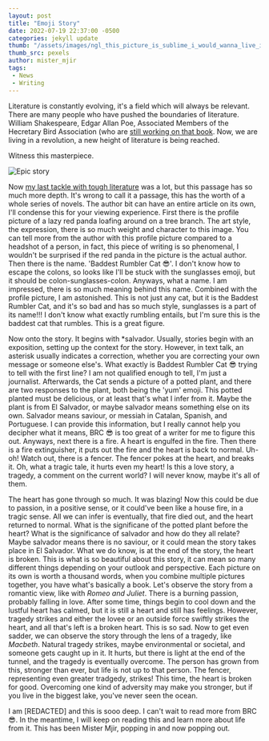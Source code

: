 ```yaml
---
layout: post
title: "Emoji Story"
date: 2022-07-19 22:37:00 -0500
categories: jekyll update
thumb: "/assets/images/ngl_this_picture_is_sublime_i_would_wanna_live_in_it_for_a_little_bit.jpg"
thumb_src: pexels
author: mister_mjir
tags:
 - News
 - Writing
---
```


Literature is constantly evolving, it's a field which will always be relevant. There are many people who have pushed the boundaries of literature. William
Shakespeare, Edgar Allan Poe, Associated Members of the Hecretary Bird Association
(who are [still working on that book](https://hecrenews.github.io/jekyll/update/2020/08/02/update-on-the-m-and-m.html). Now, we are living in a revolution, a new
height of literature is being reached.

Witness this masterpiece.

![Epic story](https://hecrenews.github.io/assets/images/a_picture_is_a_thousand_words_but_these_emojis_can_express_so_much_more_i_feel_so_englightened.png)

Now [my last tackle with tough literature](https://hecrenews.github.io/jekyll/update/2021/07/20/getting-your-goat.html) was a lot, but this passage has so much more
depth. It's wrong to call it a passage, this has the worth of a whole series of novels. The author bit can have an entire article on its own, I'll condense this for
your viewing experience. First there is the profile picture of a lazy red panda loafing around on a tree branch. The art style, the expression, there is so much
weight and character to this image. You can tell more from the author with this profile picture compared to a headshot of a person, in fact, this piece of writing is
so phenomenal, I wouldn't be surprised if the red panda in the picture is the actual author. Then there is the name. 'Baddest Rumbler Cat :sunglasses:'. I don't know
how to escape the colons, so looks like I'll be stuck with the sunglasses emoji, but it should be colon-sunglasses-colon. Anyways, what a name. I am impressed, there
is so much meaning behind this name. Combined with the profile picture, I am astonished. This is not just any cat, but it is the Baddest Rumbler Cat, and it's so bad
and has so much style, sunglasses is a part of its name!!! I don't know what exactly rumbling entails, but I'm sure this is the baddest cat that rumbles. This is a
great figure.

Now onto the story. It begins with \*salvador. Usually, stories begin with an exposition, setting up the context for the story. However, in text talk, an asterisk
usually indicates a correction, whether you are correcting your own message or someone else's. What exactly is Baddest Rumbler Cat :sunglasses: trying to tell with
the first line? I am not qualified enough to tell, I'm just a journalist. Afterwards, the Cat sends a picture of a potted plant, and there are two responses to the
plant, both being the 'yum' emoji. This potted planted must be delicious, or at least that's what I infer from it. Maybe the plant is from El Salvador, or maybe
salvador means something else on its own. Salvador means saviour, or messiah in Catalan, Spanish, and Portuguese. I can provide this information, but I really
cannot help you decipher what it means, BRC 😎 is too great of a writer for me to figure this out. Anyways, next there is a fire. A heart is engulfed in the fire.
Then there is a fire extinguisher, it puts out the fire and the heart is back to normal. Uh-oh! Watch out, there is a fencer. The fencer pokes at the heart, and breaks
it. Oh, what a tragic tale, it hurts even my heart! Is this a love story, a tragedy, a comment on the current world? I will never know, maybe it's all of them.

The heart has gone through so much. It was blazing! Now this could be due to passion, in a positive sense, or it could've been like a house fire, in a tragic sense.
All we can infer is eventually, that fire died out, and the heart returned to normal. What is the significane of the potted plant before the heart? What is the
significance of salvador and how do they all relate? Maybe salvador means there is no saviour, or it could mean the story takes place in El Salvador. What we do
know, is at the end of the story, the heart is broken. This is what is so beautiful about this story, it can mean so many different things depending on your outlook
and perspective. Each picture on its own is worth a thousand words, when you combine multiple pictures together, you have what's basically a book. Let's observe
the story from a romantic view, like with *Romeo and Juliet*. There is a burning passion, probably falling in love. After some time, things begin to cool down and
the lustful heart has calmed, but it is still a heart and still has feelings. However, tragedy strikes and either the lovee or an outside force swiftly strikes the
heart, and all that's left is a broken heart. This is so sad. Now to get even sadder, we can observe the story through the lens of a tragedy, like *Macbeth*. Natural
tragedy strikes, maybe environmental or societal, and someone gets caught up in it. It hurts, but there is light at the end of the tunnel, and the tragedy is
eventually overcome. The person has grown from this, stronger than ever, but life is not up to that person. The fencer, representing even greater tradgedy, strikes!
This time, the heart is broken for good. Overcoming one kind of adversity may make you stronger, but if you live in the biggest lake, you've never seen the ocean.

I am [REDACTED] and this is sooo deep. I can't wait to read more from BRC 😎. In the meantime, I will keep on reading this and learn more about life from it.
This has been Mister Mjir, popping in and now popping out.
